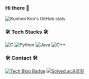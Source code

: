### Hi there 👋

![Kunhee Kim's GitHub stats](https://github-readme-stats.vercel.app/api?username=kunheekimdev&show_icons=true&theme=tokyonight)

### 🛠 Tech Stacks 🛠
<img alt="C" src ="https://img.shields.io/badge/C-00599C?style=for-the-badge&logo=c&logoColor=white"/> <img alt="Python" src ="https://img.shields.io/badge/Python-3776AB.svg?&style=for-the-badge&logo=Python&logoColor=white"/> <img alt="Java" src ="https://img.shields.io/badge/Java-ED8B00?style=for-the-badge&logo=java&logoColor=white"/> <img alt="C++" src ="https://img.shields.io/badge/C%2B%2B-00599C?style=for-the-badge&logo=c%2B%2B&logoColor=white"/>
  
### 🛠 Contact 🛠
[![Tech Blog Badge](http://img.shields.io/badge/-Tech%20blog-black?style=flat-square&logo=github&link=https://kunheekimtech.github.io/)](https://kunheekimtech.github.io/)
[![Solved.ac프로필](http://mazassumnida.wtf/api/v2/generate_badge?boj={2002tony})](https://solved.ac/{2002tony})
